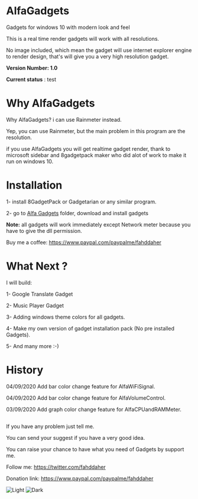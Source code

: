 # AlfaGadgets
Gadgets for windows 10 with modern look and feel

This is a real time render gadgets will work with all resolutions.

No image included, which mean the gadget will use internet explorer engine to render design, that's will give you a very high resolution gadget.

**Version Number: 1.0**

**Current status** : test

# Why AlfaGadgets

Why AlfaGadgets? i can use Rainmeter instead.

Yep, you can use Rainmeter, but the main problem in this program are the resolution.

if you use AlfaGadgets you will get realtime gadget render, thank to microsoft sidebar and 8gadgetpack maker who did alot of work to make it run on windows 10.


# Installation
1- install 8GadgetPack or Gadgetarian or any similar program.

2- go to [Alfa Gadgets](https://github.com/fahdd95/AlfaGadgets/tree/master/Alfa%20Gadgets) folder, download and install gadgets

**Note:** all gadgets will work immediately except Network meter because you have to give the dll permission.

Buy me a coffee:
https://www.paypal.com/paypalme/fahddaher


# What Next ?

I will build:

1- Google Translate Gadget

2- Music Player Gadget

3- Adding windows theme colors for all gadgets.

4- Make my own version of gadget installation pack (No pre installed Gadgets).

5- And many more :-)

# History

04/09/2020   Add bar color change feature for AlfaWiFiSignal.

04/09/2020   Add bar color change feature for AlfaVolumeControl.

03/09/2020   Add graph color change feature for AlfaCPUandRAMMeter.


##

If you have any problem just tell me.

You can send your suggest if you have a very good idea.

You can raise your chance to have what you need of Gadgets by support me. 


Follow me:
https://twitter.com/fahddaher

Donation link:
https://www.paypal.com/paypalme/fahddaher



![Light](https://github.com/fahdd95/AlfaGadgets/blob/master/Preview/Light.png)
![Dark](https://github.com/fahdd95/AlfaGadgets/blob/master/Preview/Dark.png)

